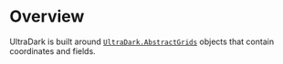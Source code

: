 # Overview

UltraDark is built around [`UltraDark.AbstractGrids`](@ref) objects that contain coordinates and fields.
